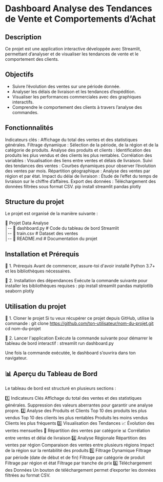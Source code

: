 # Dashboard Analyse des Tendances de Vente et Comportements d’Achat

##  Description
Ce projet est une application interactive développée avec Streamlit, permettant d’analyser et de visualiser les tendances de vente et le comportement des clients.
## Objectifs
-	Suivre l’évolution des ventes sur une période donnée.
-	Analyser les délais de livraison et les tendances d’expédition.
- Visualiser les performances commerciales avec des graphiques interactifs.
-	Comprendre le comportement des clients à travers l’analyse des commandes.

## Fonctionnalités
 Indicateurs clés : Affichage du total des ventes et des statistiques générales.
 Filtrage dynamique : Sélection de la période, de la région et de la catégorie de produits.
 Analyse des produits et clients : Identification des produits les plus vendus et des clients les plus rentables.
 Corrélation des variables : Visualisation des liens entre ventes et délais de livraison.
 Suivi des tendances des ventes : Courbes dynamiques pour observer l’évolution des ventes par mois.
 Répartition géographique : Analyse des ventes par région et par état.
 Impact du délai de livraison : Étude de l’effet du temps de livraison sur le chiffre d’affaires.
 Export des données : Téléchargement des données filtrées sous format CSV.
pip install streamlit pandas plotly

## Structure du projet
Le projet est organisé de la manière suivante :

📁 Projet Data Analyse  
│-- 📜 dashboard.py        # Code du tableau de bord Streamlit  
│-- 📄 train.csv           # Dataset des ventes  
│-- 📜 README.md           # Documentation du projet 

## Installation et Prérequis
📌 1. Prérequis
Avant de commencer, assure-toi d'avoir installé Python 3.7+ et les bibliothèques nécessaires.

📌 2. Installation des dépendances
Exécute la commande suivante pour installer les bibliothèques requises :
pip install streamlit pandas matplotlib seaborn plotly

## Utilisation du projet
📌 1. Cloner le projet
Si tu veux récupérer ce projet depuis GitHub, utilise la commande :
git clone https://github.com/ton-utilisateur/nom-du-projet.git
cd nom-du-projet

📌 2. Lancer l'application
Exécute la commande suivante pour démarrer le tableau de bord interactif :
streamlit run dashboard.py

Une fois la commande exécutée, le dashboard s’ouvrira dans ton navigateur.

## 📊 Aperçu du Tableau de Bord
Le tableau de bord est structuré en plusieurs sections :

1️⃣ Indicateurs Clés
Affichage du total des ventes et des statistiques générales.
Suppression des valeurs aberrantes pour garantir une analyse propre.
2️⃣ Analyse des Produits et Clients
Top 10 des produits les plus vendus 
Top 10 des clients les plus rentables 
Produits les moins vendus 
Clients les plus fréquents 
3️⃣ Visualisation des Tendances
📈 Évolution des ventes mensuelles
📌 Répartition des ventes par catégorie
📊 Corrélation entre ventes et délai de livraison
4️⃣ Analyse Régionale
Répartition des ventes par région 
Comparaison des ventes entre plusieurs régions
Impact de la région sur la rentabilité des produits
5️⃣ Filtrage Dynamique
Filtrage par période (date de début et de fin) 
Filtrage par catégorie de produit 
Filtrage par région et état 
Filtrage par tranche de prix 
6️⃣ Téléchargement des Données
Un bouton de téléchargement permet d’exporter les données filtrées au format CSV.
